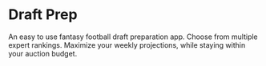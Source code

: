 Draft Prep
=========

An easy to use fantasy football draft preparation app.
Choose from multiple expert rankings.
Maximize your weekly projections, while staying within your auction budget.

